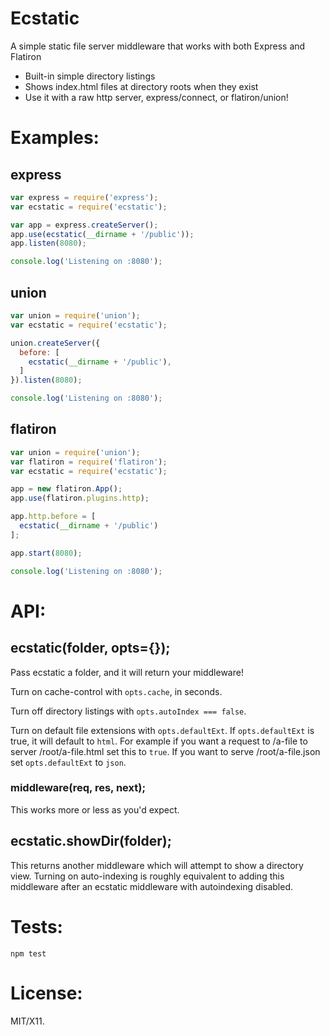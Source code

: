 # Ecstatic

A simple static file server middleware that works with both Express and Flatiron

* Built-in simple directory listings
* Shows index.html files at directory roots when they exist
* Use it with a raw http server, express/connect, or flatiron/union!

# Examples:

## express

``` js
var express = require('express');
var ecstatic = require('ecstatic');

var app = express.createServer();
app.use(ecstatic(__dirname + '/public'));
app.listen(8080);

console.log('Listening on :8080');
```

## union

``` js
var union = require('union');
var ecstatic = require('ecstatic');

union.createServer({
  before: [
    ecstatic(__dirname + '/public'),
  ]
}).listen(8080);

console.log('Listening on :8080');
```

## flatiron

``` js
var union = require('union');
var flatiron = require('flatiron');
var ecstatic = require('ecstatic');

app = new flatiron.App();
app.use(flatiron.plugins.http);

app.http.before = [
  ecstatic(__dirname + '/public')
];

app.start(8080);

console.log('Listening on :8080');
```

# API:

## ecstatic(folder, opts={});

Pass ecstatic a folder, and it will return your middleware!

Turn on cache-control with `opts.cache`, in seconds.

Turn off directory listings with `opts.autoIndex === false`.

Turn on default file extensions with `opts.defaultExt`. If `opts.defaultExt` is true, it will default to `html`. For example if you want a request to /a-file to server /root/a-file.html set this to `true`. If you want to serve /root/a-file.json set `opts.defaultExt` to `json`.

### middleware(req, res, next);

This works more or less as you'd expect.

## ecstatic.showDir(folder);

This returns another middleware which will attempt to show a directory view. Turning on auto-indexing is roughly equivalent to adding this middleware after an ecstatic middleware with autoindexing disabled.

# Tests:

    npm test

# License:

MIT/X11.
